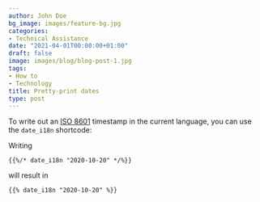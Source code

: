 ```yaml
---
author: John Doe
bg_image: images/feature-bg.jpg
categories:
- Technical Assistance
date: "2021-04-01T00:00:00+01:00"
draft: false
image: images/blog/blog-post-1.jpg
tags:
- How to
- Technology
title: Pretty-print dates
type: post
---
```



To write out an [ISO 8601](https://en.wikipedia.org/wiki/ISO_8601) timestamp in the current language, you can use the `date_i18n` shortcode:

Writing

```
{{%/* date_i18n "2020-10-20" */%}}
```

will result in

```
{{% date_i18n "2020-10-20" %}}
```

